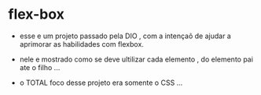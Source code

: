 # flex-box
* esse e um projeto passado pela DIO , com a intençaõ de ajudar a aprimorar as habilidades com flexbox.
* nele e mostrado como se deve ultilizar cada elemento , do elemento pai ate o filho ...

* o TOTAL foco desse projeto era somente o CSS ...
